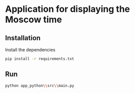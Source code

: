 # Application for displaying the Moscow time

## Installation

Install the dependencies
```bash
pip install -r requirements.txt
```

## Run

```bash
python app_python\\src\\main.py
```
